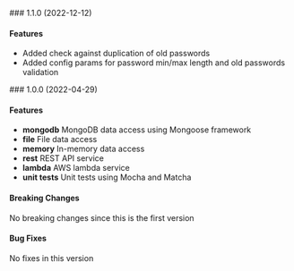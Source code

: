 
<a name="1.1.0"></a> ### 1.1.0 (2022-12-12)

#### Features
- Added check against duplication of old passwords
- Added config params for password min/max length and old passwords validation


<a name="1.0.0"></a> ### 1.0.0 (2022-04-29)

#### Features
* **mongodb** MongoDB data access using Mongoose framework
* **file** File data access 
* **memory** In-memory data access 
* **rest** REST API service
* **lambda** AWS lambda service
* **unit tests** Unit tests using Mocha and Matcha

#### Breaking Changes
No breaking changes since this is the first version

#### Bug Fixes
No fixes in this version